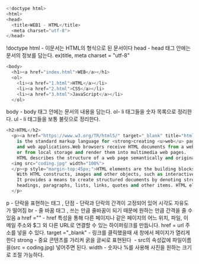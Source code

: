 ```python
<!doctype html>
<html>
<head>
  <title>WEB1 - HTML</title>
  <meta charset="utf-8">
</head>
```

!doctype html - 이문서는 HTML의 형식으로 된 문서이다 
head - head 태그 안에는 문서의 정보를 담는다. ex)title, meta charset = "utf-8"


```python
<body>
  <h1><a href="index.html">WEB</a></h1>
  <ol> 
    <li><a href="1.html">HTML</a></li>
    <li><a href="2.html">CSS</a></li>
    <li><a href="3.html">JavaScript</a></li>
  </ol>
```

body - body 태그 안에는 문서의 내용을 담는다. 
ol- li 태그들을 숫자 목록으로 정리한다.
ul - li 태그들을 보통 불릿으로 정리한다. 


```python
<h2>HTML</h2>
  <p><a href="https://www.w3.org/TR/html5/" target="_blank" title="html5 speicification">Hypertext Markup Language (HTML)</a> 
    is the standard markup language for <strong>creating <u>web</u> pages</strong> 
    and web applications.Web browsers receive HTML documents from a web server 
    or from local storage and render them into multimedia web pages. 
    HTML describes the structure of a web page semantically and originally included cues for the appearance of the document.
  <img src="coding.jpg" width="100%">
  </p><p style="margin-top:45px;">HTML elements are the building blocks of HTML pages. 
    With HTML constructs, images and other objects, such as interactive forms, may be embedded into the rendered page. 
    It provides a means to create structured documents by denoting structural semantics for text such as 
    headings, paragraphs, lists, links, quotes and other items. HTML elements are delineated by tags, written using angle brackets.
  </p>
```

p - 단락을 표현하는 태그 , 단점 - 단락과 단락의 간격이 고정되어 있어 시각도 자유도가 떨어짐 
br - 줄 바꿈 태그 , 쓰는 만큼 줄바꿈이 되기 때문에 원하는 만큼 간격을 줄 수 있음 
a href ="" - href 특성을 통해 다른 페이지나 같은 페이지의 어느 위치, 파일, 이메일 주소와
              $그 외 다른 URL로 연결할 수 있는 하이퍼링크를 만듭니다.
href = url 주소를 넣을 수 있다. 
target ="_blank" - 링크를 클릭했을때 새 창에서 페이지가 열리게 한다 
strong - 중요 콘텐츠를 가리켜 굵을 글씨로 표현된다 
<img src = "" width =""> - src의 속성값에 파일이름을(src = coding.jpg) 넣어주면 된다.
width - 숫자나 %를 사용해 사진을 원하는 크기로 조절 가능하다. 
